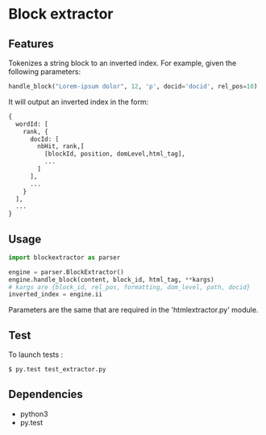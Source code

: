 # Block extractor

## Features

Tokenizes a string block to an inverted index. For example, given the following
parameters:

```python
handle_block("Lorem-ipsum dolor", 12, 'p', docid='docid', rel_pos=10)
```

It will output an inverted index in the form:

```python
{
  wordId: [
    rank, {
      docId: [
        nbHit, rank,[
          [blockId, position, domLevel,html_tag],
          ...
        ]
      ],
      ...
    }
  ],
  ...
}
```

## Usage

```python
import blockextractor as parser

engine = parser.BlockExtractor()
engine.handle_block(content, block_id, html_tag, **kargs)
# kargs are {block_id, rel_pos, formatting, dom_level, path, docid}
inverted_index = engine.ii
```

Parameters are the same that are required in the 'htmlextractor.py' module.

## Test

To launch tests :

```bash
$ py.test test_extractor.py
```

## Dependencies

* python3
* py.test
